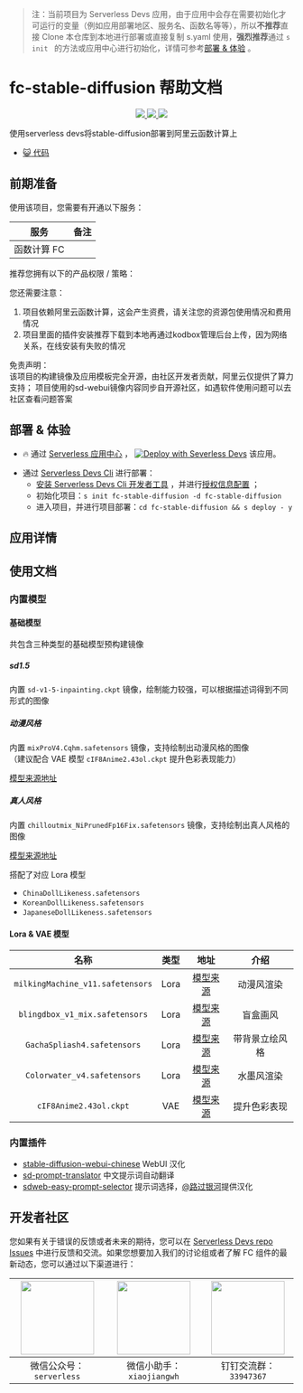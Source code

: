 
> 注：当前项目为 Serverless Devs 应用，由于应用中会存在需要初始化才可运行的变量（例如应用部署地区、服务名、函数名等等），所以**不推荐**直接 Clone 本仓库到本地进行部署或直接复制 s.yaml 使用，**强烈推荐**通过 `s init ` 的方法或应用中心进行初始化，详情可参考[部署 & 体验](#部署--体验) 。

# fc-stable-diffusion 帮助文档
<p align="center" class="flex justify-center">
    <a href="https://www.serverless-devs.com" class="ml-1">
    <img src="http://editor.devsapp.cn/icon?package=fc-stable-diffusion&type=packageType">
  </a>
  <a href="http://www.devsapp.cn/details.html?name=fc-stable-diffusion" class="ml-1">
    <img src="http://editor.devsapp.cn/icon?package=fc-stable-diffusion&type=packageVersion">
  </a>
  <a href="http://www.devsapp.cn/details.html?name=fc-stable-diffusion" class="ml-1">
    <img src="http://editor.devsapp.cn/icon?package=fc-stable-diffusion&type=packageDownload">
  </a>
</p>

<description>

使用serverless devs将stable-diffusion部署到阿里云函数计算上

</description>

<codeUrl>

- [:smiley_cat: 代码](https://github.com/devsapp/fc-stable-diffuson)

</codeUrl>
<preview>



</preview>


## 前期准备

使用该项目，您需要有开通以下服务：

<service>



| 服务 |  备注  |
| --- |  --- |
| 函数计算 FC |

</service>

推荐您拥有以下的产品权限 / 策略：
<auth>
</auth>

<remark>

您还需要注意：   
1. 项目依赖阿里云函数计算，这会产生资费，请关注您的资源包使用情况和费用情况 
2. 项目里面的插件安装推荐下载到本地再通过kodbox管理后台上传，因为网络关系，在线安装有失败的情况

</remark>

<disclaimers>

免责声明：   
该项目的构建镜像及应用模板完全开源，由社区开发者贡献，阿里云仅提供了算力支持；
项目使用的sd-webui镜像内容同步自开源社区，如遇软件使用问题可以去社区查看问题答案

</disclaimers>

## 部署 & 体验

<appcenter>
   
- :fire: 通过 [Serverless 应用中心](https://fcnext.console.aliyun.com/applications/create?template=fc-stable-diffusion) ，
  [![Deploy with Severless Devs](https://img.alicdn.com/imgextra/i1/O1CN01w5RFbX1v45s8TIXPz_!!6000000006118-55-tps-95-28.svg)](https://fcnext.console.aliyun.com/applications/create?template=fc-stable-diffusion) 该应用。
   
</appcenter>
<deploy>
    
- 通过 [Serverless Devs Cli](https://www.serverless-devs.com/serverless-devs/install) 进行部署：
  - [安装 Serverless Devs Cli 开发者工具](https://www.serverless-devs.com/serverless-devs/install) ，并进行[授权信息配置](https://docs.serverless-devs.com/fc/config) ；
  - 初始化项目：`s init fc-stable-diffusion -d fc-stable-diffusion `
  - 进入项目，并进行项目部署：`cd fc-stable-diffusion && s deploy - y`
   
</deploy>

## 应用详情

<appdetail id="flushContent">
</appdetail>

## 使用文档

<usedetail id="flushContent">

### 内置模型

#### 基础模型

共包含三种类型的基础模型预构建镜像

##### sd1.5

内置 `sd-v1-5-inpainting.ckpt` 镜像，绘制能力较强，可以根据描述词得到不同形式的图像

##### 动漫风格

内置 `mixProV4.Cqhm.safetensors` 镜像，支持绘制出动漫风格的图像  
（建议配合 VAE 模型 `cIF8Anime2.43ol.ckpt` 提升色彩表现能力）

[模型来源地址](https://civitai.com/models/7241/mix-pro-v4)


##### 真人风格

内置 `chilloutmix_NiPrunedFp16Fix.safetensors` 镜像，支持绘制出真人风格的图像

[模型来源地址](https://huggingface.co/samle/sd-webui-models/)

搭配了对应 Lora 模型

- `ChinaDollLikeness.safetensors`
- `KoreanDollLikeness.safetensors`
- `JapaneseDollLikeness.safetensors`

#### Lora & VAE 模型

|名称|类型|地址|介绍|
|:---:|:---:|:---:|:---:|
|`milkingMachine_v11.safetensors`|Lora|[模型来源](https://civitai.com/models/17516/abyssorangemix3-6-milk-cow-girl-2-milkingmachine-lora-by-racycats)|动漫风渲染|
|`blingdbox_v1_mix.safetensors`|Lora|[模型来源](https://civitai.com/models/25995/blindbox?modelVersionId=32988)|盲盒画风|
|`GachaSpliash4.safetensors`|Lora|[模型来源](https://civitai.com/models/13090/gacha-splash-lora)|带背景立绘风格|
|`Colorwater_v4.safetensors`|Lora|[模型来源](https://civitai.com/models/16055/colorwater)|水墨风渲染|
|`cIF8Anime2.43ol.ckpt`|VAE|[模型来源](https://civitai.com/models/7241/mix-pro-v4)|提升色彩表现|



### 内置插件

- [stable-diffusion-webui-chinese](https://github.com/VinsonLaro/stable-diffusion-webui-chinese) WebUI 汉化
- [sd-prompt-translator](https://github.com/studyzy/sd-prompt-translator) 中文提示词自动翻译
- [sdweb-easy-prompt-selector](https://github.com/blue-pen5805/sdweb-easy-prompt-selector) 提示词选择，[@路过银河​](https://zhuanlan.zhihu.com/p/630518048) 提供汉化


</usedetail>


<devgroup>


## 开发者社区

您如果有关于错误的反馈或者未来的期待，您可以在 [Serverless Devs repo Issues](https://github.com/serverless-devs/serverless-devs/issues) 中进行反馈和交流。如果您想要加入我们的讨论组或者了解 FC 组件的最新动态，您可以通过以下渠道进行：

<p align="center">  

| <img src="https://serverless-article-picture.oss-cn-hangzhou.aliyuncs.com/1635407298906_20211028074819117230.png" width="130px" > | <img src="https://serverless-article-picture.oss-cn-hangzhou.aliyuncs.com/1635407044136_20211028074404326599.png" width="130px" > | <img src="https://serverless-article-picture.oss-cn-hangzhou.aliyuncs.com/1635407252200_20211028074732517533.png" width="130px" > |
| --------------------------------------------------------------------------------------------------------------------------------- | --------------------------------------------------------------------------------------------------------------------------------- | --------------------------------------------------------------------------------------------------------------------------------- |
| <center>微信公众号：`serverless`</center>                                                                                         | <center>微信小助手：`xiaojiangwh`</center>                                                                                        | <center>钉钉交流群：`33947367`</center>                                                                                           |
</p>
</devgroup>
